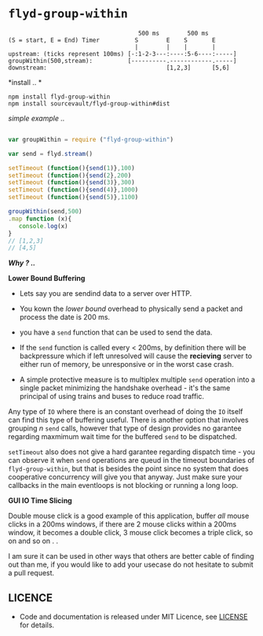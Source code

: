 


#  ```flyd-group-within```

```
                                     500 ms        500 ms
(S = start, E = End) Timer          S        E    S       E
                                    |        |    |       |     
upstream: (ticks represent 100ms) [-:1-2-3---:----:5-6----:-----]
groupWithin(500,stream):          [----------.------------.-----]
downstream:                                  [1,2,3]      [5,6]
```

*install .. *

```
npm install flyd-group-within
npm install sourcevault/flyd-group-within#dist 
```



*simple example ..*

```js

var groupWithin = require ("flyd-group-within") 

var send = flyd.stream()

setTimeout (function(){send(1)},100)
setTimeout (function(){send(2},200)
setTimeout (function(){send(3)},300)
setTimeout (function(){send(4)},1000)
setTimeout (function(){send(5)},1100)

groupWithin(send,500)
.map function (x){
   console.log(x) 
}
// [1,2,3]
// [4,5]

```

***Why ? ..***

**Lower Bound Buffering**

- Lets say you are sendind data to a server over HTTP. 

- You kown the *lower bound* overhead to physically send a packet and process the date is 200 ms.

- you have a `send` function that can be used to send the data.

- If the `send` function is called every < 200ms, by definition there will be backpressure which if left unresolved will cause the **recieving** server to either run of memory, be unresponsive or in the worst case crash.

- A simple protective measure is to multiplex multiple `send` operation into a single packet minimizing the handshake overhead - it's the same principal of using trains and buses to reduce road traffic.

Any type of `IO` where there is an constant overhead of doing the `IO` itself can find this type of buffering useful. There is another option that involves grouping *n* `send` calls, however that type of design provides no garantee regarding maxmimum wait time for the buffered `send` to be dispatched.


`setTimeout` also does not give a hard garantee regarding dispatch time - you can observe it when `send` operations are queud in the timeout boundaries of `flyd-group-within`, but that is besides the point since no system that does cooperative concurrency will give you that anyway. Just make sure your callbacks in the main eventloops is not blocking or running a long loop.


**GUI IO Time Slicing**

Double mouse click is a good example of this application, buffer *all* mouse clicks in a 200ms windows, if there are 2 mouse clicks within a 200ms window, it becomes a double click, 3 mouse click becomes a triple click, so on and so on . . 

I am sure it can be used in other ways that others are better cable of finding out than me, if you would like to add your usecase do not hesitate to submit a pull request.

## LICENCE
 
- Code and documentation is released under MIT Licence, see [LICENSE](https://github.com/sourcevault/flyd-group-within/blob/dist/LICENCE) for details.